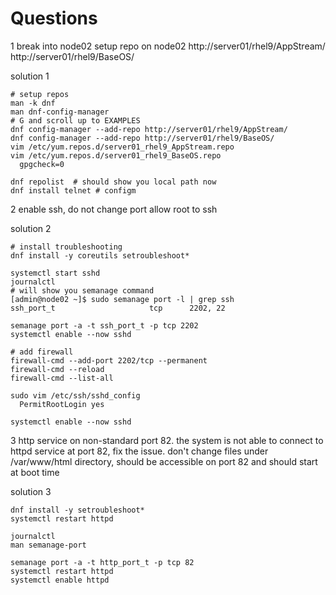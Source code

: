 # Questions

1   break into node02
    setup repo on node02
        http://server01/rhel9/AppStream/
        http://server01/rhel9/BaseOS/

solution 1
```
# setup repos
man -k dnf
man dnf-config-manager
# G and scroll up to EXAMPLES
dnf config-manager --add-repo http://server01/rhel9/AppStream/
dnf config-manager --add-repo http://server01/rhel9/BaseOS/
vim /etc/yum.repos.d/server01_rhel9_AppStream.repo
vim /etc/yum.repos.d/server01_rhel9_BaseOS.repo
  gpgcheck=0

dnf repolist  # should show you local path now
dnf install telnet # configm
```

2      enable ssh, do not change port
    allow root to ssh

solution 2
```
# install troubleshooting
dnf install -y coreutils setroubleshoot*

systemctl start sshd
journalctl
# will show you semanage command
[admin@node02 ~]$ sudo semanage port -l | grep ssh
ssh_port_t                     tcp      2202, 22

semanage port -a -t ssh_port_t -p tcp 2202
systemctl enable --now sshd

# add firewall
firewall-cmd --add-port 2202/tcp --permanent
firewall-cmd --reload
firewall-cmd --list-all

sudo vim /etc/ssh/sshd_config
  PermitRootLogin yes

systemctl enable --now sshd
```
3  http service on non-standard port 82. the system is not able to connect to httpd service at port 82, fix the issue.
	don't change files under /var/www/html directory, should be accessible on port 82 and should start at boot time

 solution 3
 ```
dnf install -y setroubleshoot*
systemctl restart httpd

journalctl
man semanage-port

semanage port -a -t http_port_t -p tcp 82
systemctl restart httpd
systemctl enable httpd


```

